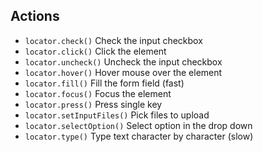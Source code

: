 ## Actions

- `locator.check()` Check the input checkbox
- `locator.click()` Click the element
- `locator.uncheck()` Uncheck the input checkbox
- `locator.hover()` Hover mouse over the element
- `locator.fill()` Fill the form field (fast)
- `locator.focus()` Focus the element
- `locator.press()` Press single key
- `locator.setInputFiles()` Pick files to upload
- `locator.selectOption()` Select option in the drop down
- `locator.type()` Type text character by character (slow)